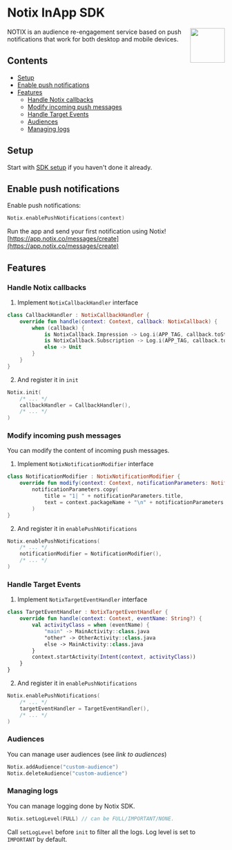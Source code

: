# Notix InApp SDK

<img align="right" width="80px" src="https://img.cdnotix.com/notix-static/readme-icon.png">

NOTIX is an audience re-engagement service based on push notifications that work for both desktop and mobile devices.

## Contents

- [Setup](#setup)
- [Enable push notifications](#enable-push-notifications)
- [Features](#features)
	- [Handle Notix callbacks](#handle-notix-callbacks)
	- [Modify incoming push messages](#modify-incoming-push-messages) 
	- [Handle Target Events](#handle-target-events)
	- [Audiences](#audiences)
	- [Managing logs](#managing-logs)

## Setup

Start with [SDK setup](SETUP.md) if you haven't done it already.

## Enable push notifications

Enable push notifications:

```kotlin
Notix.enablePushNotifications(context)
```

Run the app and send your first notification using Notix! [https://app.notix.co/messages/create](https://app.notix.co/messages/create)

## Features

### Handle Notix callbacks

1. Implement `NotixCallbackHandler` interface

```kotlin
class CallbackHandler : NotixCallbackHandler {
    override fun handle(context: Context, callback: NotixCallback) {
        when (callback) {
            is NotixCallback.Impression -> Log.i(APP_TAG, callback.toString())
            is NotixCallback.Subscription -> Log.i(APP_TAG, callback.toString())
            else -> Unit
        }
    }
}
```

2. And register it in `init`

```kotlin
Notix.init(
	/* ... */
	callbackHandler = CallbackHandler(),
	/* ... */
)
```

### Modify incoming push messages

You can modify the content of incoming push messages.

1. Implement `NotixNotificationModifier` interface 

```kotlin
class NotificationModifier : NotixNotificationModifier {
	override fun modify(context: Context, notificationParameters: NotificationParameters) =
		notificationParameters.copy(
			title = "1| " + notificationParameters.title,
			text = context.packageName + "\n" + notificationParameters.text
		)
}
```

2. And register it in `enablePushNotifications`
```kotlin
Notix.enablePushNotifications(
	/* ... */
	notificationModifier = NotificationModifier(),
	/* ... */
)
```

### Handle Target Events

1. Implement `NotixTargetEventHandler` interface

```kotlin
class TargetEventHandler : NotixTargetEventHandler {
    override fun handle(context: Context, eventName: String?) {
        val activityClass = when (eventName) {
            "main" -> MainActivity::class.java
            "other" -> OtherActivity::class.java
            else -> MainActivity::class.java
        }
        context.startActivity(Intent(context, activityClass))
    }
}
```

2. And register it in `enablePushNotifications`
```kotlin
Notix.enablePushNotifications(
	/* ... */
	targetEventHandler = TargetEventHandler(),
	/* ... */
)
```

### Audiences
You can manage user audiences (see *link to audiences*)

```kotlin
Notix.addAudience("custom-audience")
Notix.deleteAudience("custom-audience")
```

### Managing logs
You can manage logging done by Notix SDK. 

```kotlin
Notix.setLogLevel(FULL) // can be FULL/IMPORTANT/NONE.
```

Call `setLogLevel` before `init` to filter all the logs. Log level is set to `IMPORTANT` by default.